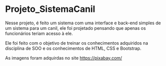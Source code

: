 # Projeto_SistemaCanil

Nesse projeto, é feito um sistema com uma interface e back-end simples de um sistema para um canil, ele foi projetado pensando que apenas os funcionários teriam acesso à ele. 

Ele foi feito com o objetivo de treinar os conhecimentos adquiridos na disciplina de SOO e os conhecimentos de HTML, CSS e Bootstrap.

As imagens foram adquirdas no site https://pixabay.com/

